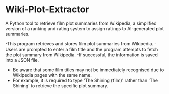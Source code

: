 # Wiki-Plot-Extractor
A Python tool to retrieve film plot summaries from Wikipedia, a simplified version of a ranking and rating system to assign ratings to AI-generated plot summaries.

-This program retrieves and stores film plot summaries from Wikipedia. 
-Users are prompted to enter a film title and the program attempts to fetch the plot summary from Wikipedia. 
-If successful, the information is saved into a JSON file.

- Be aware that some film titles may not be immediately recognised due to Wikipedia pages with the same name.
- For example, it is required to type 'The Shining (film)' rather than 'The Shining' to retrieve the specific plot summary.

